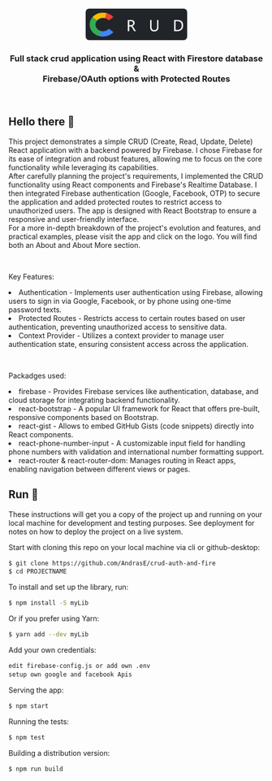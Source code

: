 <br>
<p align="center">
  <a href="https://crud-auth.netlify.app/" target="_blank" rel="noopener noreferrer">
  <img src="https://github.com/AndrasE/raw-readme/blob/main/crud-readme-img.png?raw=true" width="200">
  </a>
</p>
<h3 align="center">
  Full stack crud application using React with Firestore database & 
  <br>
  Firebase/OAuth options with Protected Routes
</h3>

<br>

## Hello there 👋

<p>This project demonstrates a simple CRUD (Create, Read, Update, Delete) React application with a backend powered by Firebase. I chose Firebase for its ease of integration and robust features, allowing me to focus on the core functionality while leveraging its capabilities. <br /> After carefully planning the project's requirements, I implemented the CRUD functionality using React components and Firebase's Realtime Database. I then integrated Firebase authentication (Google, Facebook, OTP) to secure the application and added protected routes to restrict access to unauthorized users. The app is designed with React Bootstrap to ensure a responsive and user-friendly interface. <br /> For a more in-depth breakdown of the project's evolution and features, and practical examples, please visit the app and click on the logo. You will find both an About and About More section.</p>

<br>

<p> Key Features: 
<li>Authentication - Implements user authentication using Firebase, allowing users to sign in via Google, Facebook, or by phone using one-time password texts.</li> 
<li> Protected Routes - Restricts access to certain routes based on user authentication, preventing unauthorized access to sensitive data. </li> 
<li>Context Provider - Utilizes a context provider to manage user authentication state, ensuring consistent access across the application.</li>
</p>

<br>

<p> Packadges used: 
<li>firebase - Provides Firebase services like authentication, database, and cloud storage for integrating backend functionality.</li>
<li>react-bootstrap - A popular UI framework for React that offers pre-built, responsive components based on Bootstrap.</li>
<li>react-gist - Allows to embed GitHub Gists (code snippets) directly into React components.</li>
<li>react-phone-number-input - A customizable input field for handling phone numbers with validation and international number formatting support.</li>
<li>react-router & react-router-dom: Manages routing in React apps, enabling navigation between different views or pages.</li>
</p>
  
## Run 🚀

These instructions will get you a copy of the project up and running on your local machine for development and testing purposes. See deployment for notes on how to deploy the project on a live system.

Start with cloning this repo on your local machine via cli or github-desktop:

```sh
$ git clone https://github.com/AndrasE/crud-auth-and-fire
$ cd PROJECTNAME
```

To install and set up the library, run:

```sh
$ npm install -S myLib
```

Or if you prefer using Yarn:

```sh
$ yarn add --dev myLib
```

Add your own credentials:

```sh
edit firebase-config.js or add own .env
setup own google and facebook Apis
```

Serving the app:

```sh
$ npm start
```

Running the tests:

```sh
$ npm test
```

Building a distribution version:

```sh
$ npm run build
```

